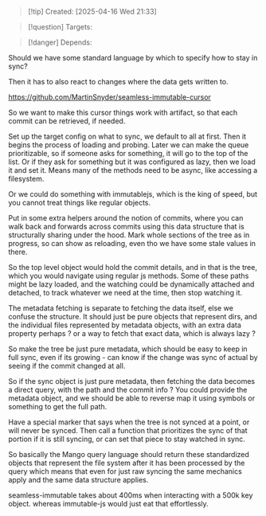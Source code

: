 
>[!tip] Created: [2025-04-16 Wed 21:33]

>[!question] Targets: 

>[!danger] Depends: 

Should we have some standard language by which to specify how to stay in sync? 

Then it has to also react to changes where the data gets written to.

https://github.com/MartinSnyder/seamless-immutable-cursor

So we want to make this cursor things work with artifact, so that each commit can be retrieved, if needed.

Set up the target config on what to sync, we default to all at first.
Then it begins the process of loading and probing.
Later we can make the queue prioritizable, so if someone asks for something, it will go to the top of the list.
Or if they ask for something but it was configured as lazy, then we load it and set it.
Means many of the methods need to be async, like accessing a filesystem.

Or we could do something with immutablejs, which is the king of speed, but you cannot treat things like regular objects.

Put in some extra helpers around the notion of commits, where you can walk back and forwards across commits using this data structure that is structurally sharing under the hood.
Mark whole sections of the tree as in progress, so can show as reloading, even tho we have some stale values in there.

So the top level object would hold the commit details, and in that is the tree, which you would navigate using regular js methods.  Some of these paths might be lazy loaded, and the watching could be dynamically attached and detached, to track whatever we need at the time, then stop watching it.

The metadata fetching is separate to fetching the data itself, else we confuse the structure.
It should just be pure objects that represent dirs, and the individual files represented by metadata objects, with an extra data property perhaps ? or a way to fetch that exact data, which is always lazy ?

So make the tree be just pure metadata, which should be easy to keep in full sync, even if its growing - can know if the change was sync of actual by seeing if the commit changed at all.

So if the sync object is just pure metadata, then fetching the data becomes a direct query, with the path and the commit info ?  You could provide the metadata object, and we should be able to reverse map it using symbols or something to get the full path.

Have a special marker that says when the tree is not synced at a point, or will never be synced.
Then call a function that prioritizes the sync of that portion if it is still syncing, or can set that piece to stay watched in sync.

So basically the Mango query language should return these standardized objects that represent the file system after it has been processed by the query which means that even for just raw syncing the same mechanics apply and the same data structure applies. 

seamless-immutable takes about 400ms when interacting with a 500k key object.
whereas immutable-js would just eat that effortlessly.